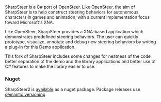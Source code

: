 SharpSteer is a C# port of OpenSteer. Like OpenSteer, the aim of SharpSteer is to help construct steering behaviors for autonomous characters in games and animation, with a current implementation focus toward Microsoft's XNA.

Like OpenSteer, SharpSteer provides a XNA-based application which demonstrates predefined steering behaviors. The user can quickly prototype, visualize, annotate and debug new steering behaviors by writing a plug-in for this Demo application.

This fork of SharpSteer includes some changes for neatness of the code, better separation of the demo and the library applications and better use of C# features to make the library easier to use.

### Nuget

SharpSteer2 is [available](https://www.nuget.org/packages/SharpSteer2/) as a nuget package. Package releases use [semantic versioning](http://semver.org/).